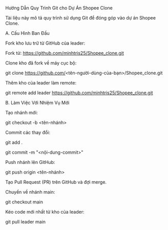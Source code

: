 Hướng Dẫn Quy Trình Git cho Dự Án Shopee Clone

Tài liệu này mô tả quy trình sử dụng Git để đóng góp vào dự án Shopee Clone.

A. Cấu Hình Ban Đầu

Fork kho lưu trữ từ GitHub của leader:

Fork từ: https://github.com/minhtris25/Shopee_clone.git

Clone kho đã fork về máy cục bộ:

git clone https://github.com/<tên-người-dùng-của-bạn>/Shopee_clone.git

Thêm kho của leader làm remote:

git remote add leader https://github.com/minhtris25/Shopee_clone.git

B. Làm Việc Với Nhiệm Vụ Mới

Tạo nhánh mới:

git checkout -b <tên-nhánh>

Commit các thay đổi:

git add .

git commit -m "<nội-dung-commit>"

Push nhánh lên GitHub:

git push origin <tên-nhánh>

Tạo Pull Request (PR) trên GitHub và đợi merge.

Chuyển về nhánh main:

git checkout main

Kéo code mới nhất từ kho của leader:

git pull leader main

